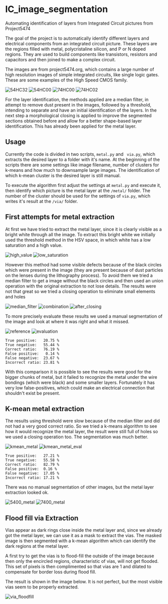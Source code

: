 # IC_image_segmentation
Automating identification of layers from Integrated Circuit pictures from Project5474

The goal of the project is to automatically identify different layers and electrical components from an integrated circuit picture. These layers are the regions filled with metal, polycristaline silicon, and P or N doped regions. They are used to build components like transistors, resistors and capacitors and then joined to make a complex circuit.

The images are from project5474.org, which contains a large number of high resolution images of simple integrated circuits, like single logic gates. These are some examples of the High Speed CMOS family.

![54HC32](https://upload.wikimedia.org/wikipedia/commons/thumb/9/92/54HC32_RCA_8825_die_120nmpp.jpg/467px-54HC32_RCA_8825_die_120nmpp.jpg)
![54HC00](https://upload.wikimedia.org/wikipedia/commons/thumb/9/99/54HC00_NS_8632_die_120nmpp.jpg/578px-54HC00_NS_8632_die_120nmpp.jpg)
![74HC00](https://upload.wikimedia.org/wikipedia/commons/thumb/4/4b/74HCT00_RCA_419_die_120nmpp.jpg/482px-74HCT00_RCA_419_die_120nmpp.jpg)
![74HC02](https://upload.wikimedia.org/wikipedia/commons/thumb/2/25/74HC02_Motorola_8302.jpg/629px-74HC02_Motorola_8302.jpg)

For the layer identification, the methods applied are a median filter, in attempt to remove dust present in the images, followed by a threshold, intending to separate and have an initial identification of the layers. In the next step a morphological closing is applied to improve the segmented sections obtained before and allow for a better shape-based layer identification. This has already been applied for the metal layer.

## Usage

Currently the code is divided in two scripts, `metal.py` and ` via.py`, which extracts the desired layer to a folder with it's name. At the beginning of the scripts there are some settings like image filename, number of clusters for k-means and how much to downsample large images. The identification of which k-mean cluster is the desired layer is still manual.

To execute the algorithm first adjust the settings at `metal.py` and execute it, then identify which picture is the metal layer at the `/metal/` folder. The number of the cluster should be used for the settings of `via.py`, which writes it's result at the `/via/` folder.

## First attempts for metal extraction

At first we have tried to extract the metal layer, since it is clearly visible as a bright white through all the image. To extract this bright white we initially used the threshold method in the HSV space, in which white has a low saturation and a high value.

![high_value](/images/value_thres.png)
![low_saturation](/images/sat_thres.png)

However this method had some visible defects because of the black circles which were present in the image (they are present because of dust particles on the lenses during the lithography process). To avoid them we tried a median filter to get a image without the black circles and then used an union operation with the original extraction to not lose details. The results were not that great so we tried a closing operation to eliminate small elements and holes

![median_filter](/images/median_val.png)
![combination](/images/combination.png)
![after_closing](/images/metal_closing.png)

To more precisely evaluate these results we used a manual segmentation of the image and look at where it was right and what it missed.

![reference](/images/reference.png)
![evaluation](/images/evaluation.png)

```
True positive:   20.75 %
True negative:   55.44 %
Correct ratio:   76.19 %
False positive:   0.14 %
False negative:  23.67 %
Incorrect ratio: 23.81 %
```

With this comparison it is possible to see the results were good for the bigger chunks of metal, but it failed to recognize the metal under the wire bondings (which were black) and some smaller layers. Fortunately it has very low false-positives, which could make an electrical connection that shouldn't exist be present.

## K-mean metal extraction

The results using threshold were slow because of the median filter and did not had a very good correct ratio. So we tried a k-means algorithm to see how it would recognize the metal layer, the result were still full of holes so we used a closing operation too. The segmentation was much better.

![kmean_metal](/images/6_cluster_metal.png)
![kmean_metal_eval](/images/6_cluster_metal_evaluation.png)

```
True positive:   27.21 %
True negative:   55.58 %
Correct ratio:   82.79 %
False positive:  0.16 %
False negative:  17.05 %
Incorrect ratio: 17.21 %
```

There was no manual segmentation of other images, but the metal layer extraction looked ok.

![5400_metal](/images/5400_kmean_metal.png)
![7400_metal](/images/7400_kmean_metal.png)

## Flood fill via Extraction

Vias appear as dark rings close inside the metal layer and, since we already got the metal layer, we can use it as a mask to extract the vias. The masked image is then segmented with a k-mean algorithm which can identify the dark regions at the metal layer.

A first try to get the vias is to flood-fill the outside of the image because then only the encircled regions, characteristic of vias, will not get flooded. This set of pixels is then complimented so that vias are 1 and dilated to compensate for border loss during flood fill.

The result is shown in the image below. It is not perfect, but the most visible vias seem to be properly extracted.

![via_floodfill](/images/via_floodfill.png)

